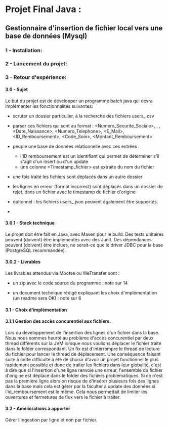 # Projet Final Java :

## Gestionnaire d'insertion de fichier local vers une base de données (Mysql)

### 1 - Installation:

### 2 - Lancement du projet:

### 3 - Retour d'expérience:
#### 3.0 - Sujet
Le but du projet est de développer un programme batch java qui devra implémenter les fonctionnalités suivantes:

- scruter un dossier particulier, à la recherche des fichiers users_<YYYYMMDDHHmmSS>.csv

- parser ces fichiers qui sont au format :
  <Numero_Securite_Sociale>, <Nom>, <Prenom>, <Date_Naissance>, <Numero_Telephone>, <E_Mail>, <ID_Remboursement>, <Code_Soin>, <Montant_Remboursement>

- peuple une base de données relationnelle avec ces entrées :
    - l'ID remboursement est un identifiant qui permet de déterminer s'il s'agit d'un insert ou d'un update
    - une colonne <Timestamp_fichier> est extraite du nom du fichier

- une fois traité les fichiers sont déplacés dans un autre dossier

- les lignes en erreur (format incorrect) sont déplacés dans un dossier de rejet, dans un fichier avec le timestamp du fichier d'origine

- optionnel : les fichiers users_<YYYYMMDDHHmmSS>.json peuvent également être supportés.
- 

#### 3.0.1 - Stack technique

Le projet doit être fait en Java, avec Maven pour le build.
Des tests unitaires peuvent (doivent) être implémentés avec des Junit.
Des dépendances peuvent (doivent) être inclues, ne serait-ce que le driver JDBC pour la base (PostgreSQL recommandée).


#### 3.0.2 - Livrables

Les livrables attendus via Mootse ou WeTransfer sont :

- un zip avec le code source du programme : note sur 14

- un document technique rédigé expliquant les choix d'implémentation (un readme sera OK) : note sur 6

#### 3.1 - Choix d'implémentation

#### 3.1.1 Gestion des accès concurentiel aux fichiers.

Lors du developpement de l'insertion des lignes d'un fichier dans la base. Nous nous sommes heurté au problème d'accès concurentiel par deux thread différents sur la JVM lorsque nous voulions déplacer le fichier traité dans le folder correspondant. 
Un fix est d'intérrompre le thread de lecture du fichier pour lancer le thread de déplacement.
Une conséquence faisant suite à cette difficulté à été de choisir d'avoir un projet fonctionnel le plus rapidement possible et donc de traiter les fichiers dans leur globalité, c'est à dire que si l'insertion d'une ligne renvoie une erreur, l'ensemble du fichier d'origine est déplacé dans le folder des fichiers problématiques.
Si ce n'est pas la première ligne alors on risque de d'insérer plusieurs fois des lignes dans la base mais cela est gérer par la faculter à update des données si l'id_remboursement est le même.
Cela nous permettait de limiter les ouvertures et fermetures de flux vers le fichier à traiter.


#### 3.2 - Améliorations à apporter

Gérer l'ingestion par ligne et non par fichier.